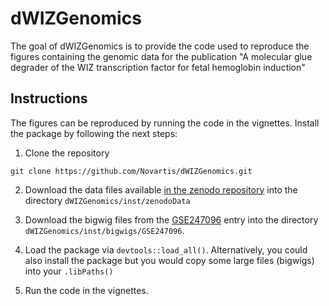 # dWIZGenomics

The goal of dWIZGenomics is to provide the code used to reproduce the
figures containing the genomic data for the publication "A molecular glue 
degrader of the WIZ transcription factor for fetal hemoglobin induction"

## Instructions

The figures can be reproduced by running  the code in the vignettes. Install
the package by following the next steps:

1. Clone the repository

```
git clone https://github.com/Novartis/dWIZGenomics.git
```

2. Download the data files available [in the zenodo repository](https://doi.org/10.5281/zenodo.11085537) into the
directory `dWIZGenomics/inst/zenodoData`

3. Download the bigwig files from the [GSE247096](https://www.ncbi.nlm.nih.gov/geo/query/acc.cgi?acc=GSE247096) entry into the directory
`dWIZGenomics/inst/bigwigs/GSE247096`.

4. Load the package via `devtools::load_all()`. Alternatively, you could also install the package but you would copy some large 
files (bigwigs) into your `.libPaths()`

5. Run the code in the vignettes.
